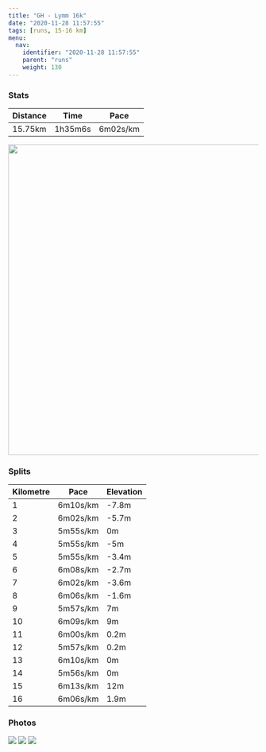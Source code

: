 ```yaml
---
title: "GH - Lymm 16k"
date: "2020-11-28 11:57:55"
tags: [runs, 15-16 km]
menu:
  nav:
    identifier: "2020-11-28 11:57:55"
    parent: "runs"
    weight: 130
---
```


### Stats

| Distance | Time | Pace |
|----------|------|------|
|15.75km|1h35m6s|6m02s/km|

<img src='https://maps.googleapis.com/maps/api/staticmap?maptype=terrain&path=enc:spvdIvzqNMbADx@iAwC`@a@|@uBhAcATAb@aCn@cAp@m@@a@MSoAc@c@c@uCcBqD{C]o@uA{EgBkAo@aA}@iDAg@GSy@YYWMYE[BuBa@wCQsC?kDImA@_AHk@Ew@UIVFjA[t@m@XiADwAEu@Ok@UgBYkDWaAs@}Fc@gCaBgFwCmEoA{D]q@u@qC_DcIgCeCaDeCgAuA]s@kAkFeAoH@e@k@{Ac@oBaA_IoAkEgAoC]eDWGI_ABWc@oEOkDc@cDMuDM_AOkCQwKGsIBsFOuEHcCSmKSgCeAOQOSw@?w@Hm@?gBT}AT{@MeA@_AIeCS_Ba@oI_AcJEgCc@qC_@_Gq@gDWuDWiC[sA?m@ISYoCc@cF}@qG_@uBKgBsAkLS_AMcB]cCUq@MaAG_BUg@AeAq@iEMiBs@gFy@wHGcBOeAMQ]yDQkAGsA]qCq@wEvAjIJlBb@vC@z@KZaAz@eAbC{@|@i@bAi@f@s@f@cANaA|@oBd@oBtAgA~BiFrIJtAINm@x@o@b@mCfDu@pASP}B~EcAxAgAhAv@_AdBmCdB_DfBsD|EcFA]OYBc@xC_FxCsFzAaBd@[rAO~@q@hAK|@g@\e@h@iAfAiAhAsBnAeAxBYzBk@vAAZd@H?pEg@FD?`@Va@P@t@e@TCO@U[E[B]LFz@hBBl@J`@@|BTjCBpC[`D}@|A_AbCoAhFGxBFjDRhAPhBrBjL\`F^jCLhBD`CSfHDvATpBp@bCNjAT|DL|A\jDb@xBDr@Lb@j@x@n@h@Xh@^Dv@l@h@rAXrA~@jHFtBAnCIlErAzHJ`CVzAl@|BFn@FlGA~ARjCZpBPrBTpAH~BF~De@rHg@|Cw@fDw@zEYhAY`CY\M~@wA`HAvFPd@^rBnA~Ct@pCxA~KVjAVr@@d@Lb@r@lGfAtE`ArB`Ap@jD`DhAt@b@n@j@lAnB`Gp@`BlBvG|@vAlA`BnA`D^rAb@bCV`Bb@tEzAfJBt@EjBi@~Aa@b@}@l@g@MIc@LIJLMzBF`@DdBApCThBKL@RLx@LZLjA?|CLPh@LT^Rd@TtAv@xBj@p@jAz@\h@Rf@l@dCj@dAlDvCdA`@pA~@xC|ACr@_@|@oAxBGr@Mb@W?c@h@i@^}@rBi@x@K\Df@R_@tCwCJFHR&key=AIzaSyBPVQ_iynBzLujdhfLzy8Z-5zczbktE55k&size=800x800&scale=2&markers=color:yellow|label:S|53.36858,-2.5542&markers=color:green|label:F|53.367979999999996,-2.5539499999999995' width='625' />

### Splits

| Kilometre | Pace | Elevation |
|------|------|-----------|
|1|6m10s/km|-7.8m|
|2|6m02s/km|-5.7m|
|3|5m55s/km|0m|
|4|5m55s/km|-5m|
|5|5m55s/km|-3.4m|
|6|6m08s/km|-2.7m|
|7|6m02s/km|-3.6m|
|8|6m06s/km|-1.6m|
|9|5m57s/km|7m|
|10|6m09s/km|9m|
|11|6m00s/km|0.2m|
|12|5m57s/km|0.2m|
|13|6m10s/km|0m|
|14|5m56s/km|0m|
|15|6m13s/km|12m|
|16|6m06s/km|1.9m|

### Photos
<img src='https://dgtzuqphqg23d.cloudfront.net/3zIz6ejZN5RrxfFszAaOEO8gBuviPEz7Yv3vlOc2yo4-576x768.jpg'>

<img src='https://dgtzuqphqg23d.cloudfront.net/nrHpY45FuASBUVT87CMhPx1nEkrl5Aa7aTFdlorPg4w-576x768.jpg'>

<img src='https://dgtzuqphqg23d.cloudfront.net/srA3c9AJevW5Yx_lU68HQfcW2wtCYhMbfYS2s-vw1Uo-576x768.jpg'>
